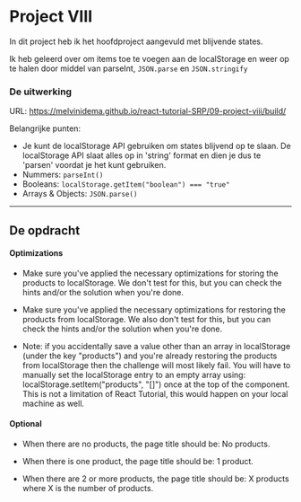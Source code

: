 # Project VIII

In dit project heb ik het hoofdproject aangevuld met blijvende states. 

Ik heb geleerd over om items toe te voegen aan de localStorage en weer op te halen door middel van parseInt, `JSON.parse` en `JSON.stringify`

### De uitwerking
URL: https://melvinidema.github.io/react-tutorial-SRP/09-project-viii/build/

Belangrijke punten:
- Je kunt de localStorage API gebruiken om states blijvend op te slaan. De localStorage API slaat alles op in 'string' format en dien je dus te 'parsen' voordat je het kunt gebruiken.
- Nummers: `parseInt()`
- Booleans: `localStorage.getItem("boolean") === "true"`
- Arrays & Objects: `JSON.parse()`

---
## De opdracht
#### Optimizations
- Make sure you've applied the necessary optimizations for storing the products to localStorage. We don't test for this, but you can check the hints and/or the solution when you're done.
  
- Make sure you've applied the necessary optimizations for restoring the products from localStorage. We also don't test for this, but you can check the hints and/or the solution when you're done.
  
- Note: if you accidentally save a value other than an array in localStorage (under the key "products") and you're already restoring the products from localStorage then the challenge will most likely fail. You will have to manually set the localStorage entry to an empty array using: localStorage.setItem("products", "[]") once at the top of the component. This is not a limitation of React Tutorial, this would happen on your local machine as well.
#### Optional
- When there are no products, the page title should be: No products.
  
- When there is one product, the page title should be: 1 product.
  
- When there are 2 or more products, the page title should be: X products where X is the number of products.

